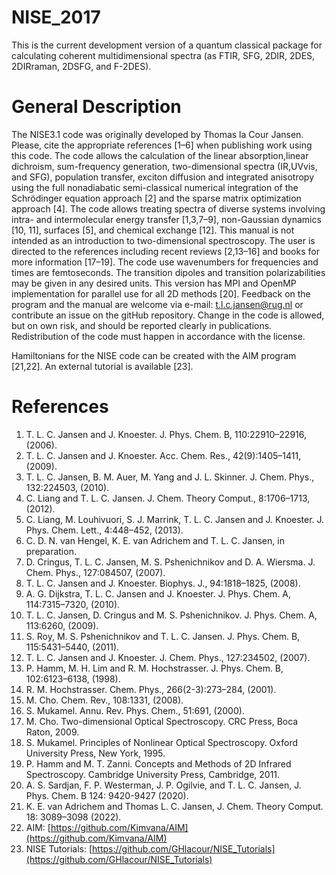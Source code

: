 # NISE_2017
This is the current development version of a quantum classical package for calculating coherent multidimensional spectra (as FTIR, SFG, 2DIR, 2DES, 2DIRraman, 2DSFG, and F-2DES). 
# General Description
The NISE3.1 code was originally developed by Thomas la Cour Jansen. Please, cite the appropriate references [1–6] when publishing work using this code. The code allows the calculation of the linear absorption,linear dichroism, sum-frequency generation, two-dimensional spectra (IR,UVvis, and SFG), population transfer, exciton diffusion and integrated anisotropy using the full nonadiabatic semi-classical numerical integration of the Schrödinger equation approach [2] and the sparse matrix optimization approach [4]. The code allows treating spectra of diverse systems involving intra- and intermolecular energy transfer [1,3,7–9], non-Gaussian dynamics [10, 11], surfaces [5], and chemical exchange [12]. This manual is not intended as an introduction to two-dimensional spectroscopy. The user is directed to the references including recent reviews [2,13–16] and books for more information [17–19]. The code use wavenumbers for frequencies and times are femtoseconds. The transition dipoles and transition polarizabilities may be given in any desired units. This version has MPI and OpenMP implementation for parallel use for all 2D methods [20].
Feedback on the program and the manual are welcome via e-mail: t.l.c.jansen@rug.nl or contribute an issue on the gitHub repository. Change in the code is allowed, but on own risk, and should be reported clearly in publications. Redistribution of the code must happen in accordance with the license.

Hamiltonians for the NISE code can be created with the AIM program [21,22]. An external tutorial is available [23].

# References
1. T. L. C. Jansen and J. Knoester. J. Phys. Chem. B, 110:22910–22916, (2006).
2. T. L. C. Jansen and J. Knoester. Acc. Chem. Res., 42(9):1405–1411, (2009).
3. T. L. C. Jansen, B. M. Auer, M. Yang and J. L. Skinner. J. Chem. Phys., 132:224503, (2010).
4. C. Liang and T. L. C. Jansen. J. Chem. Theory Comput., 8:1706–1713, (2012).
5. C. Liang, M. Louhivuori, S. J. Marrink, T. L. C. Jansen and J. Knoester. J. Phys.
Chem. Lett., 4:448–452, (2013).
6. C. D. N. van Hengel, K. E. van Adrichem and T. L. C. Jansen, in preparation.
7. D. Cringus, T. L. C. Jansen, M. S. Pshenichnikov and D. A. Wiersma. J. Chem.
Phys., 127:084507, (2007).
8. T. L. C. Jansen and J. Knoester. Biophys. J., 94:1818–1825, (2008).
9. A. G. Dijkstra, T. L. C. Jansen and J. Knoester. J. Phys. Chem. A, 114:7315–7320, (2010).
10. T. L. C. Jansen, D. Cringus and M. S. Pshenichnikov. J. Phys. Chem. A, 113:6260, (2009).
11. S. Roy, M. S. Pshenichnikov and T. L. C. Jansen. J. Phys. Chem. B, 115:5431–5440, (2011).
12. T. L. C. Jansen and J. Knoester. J. Chem. Phys., 127:234502, (2007).
13. P. Hamm, M. H. Lim and R. M. Hochstrasser. J. Phys. Chem. B, 102:6123–6138,
(1998).
14. R. M. Hochstrasser. Chem. Phys., 266(2-3):273–284, (2001).
15. M. Cho. Chem. Rev., 108:1331, (2008).
16. S. Mukamel. Annu. Rev. Phys. Chem., 51:691, (2000).
17. M. Cho. Two-dimensional Optical Spectroscopy. CRC Press, Boca Raton, 2009.
18. S. Mukamel. Principles of Nonlinear Optical Spectroscopy. Oxford University Press,
New York, 1995.
19. P. Hamm and M. T. Zanni. Concepts and Methods of 2D Infrared Spectroscopy. Cambridge University Press, Cambridge, 2011.
20. A. S. Sardjan, F. P. Westerman, J. P. Ogilvie, and T. L. C. Jansen, J. Phys. Chem. B 124: 9420-9427 (2020).
21. K. E. van Adrichem and Thomas L. C. Jansen, J. Chem. Theory Comput. 18: 3089–3098 (2022).
22. AIM: [https://github.com/Kimvana/AIM](https://github.com/Kimvana/AIM) 
23. NISE Tutorials: [https://github.com/GHlacour/NISE_Tutorials](https://github.com/GHlacour/NISE_Tutorials)
